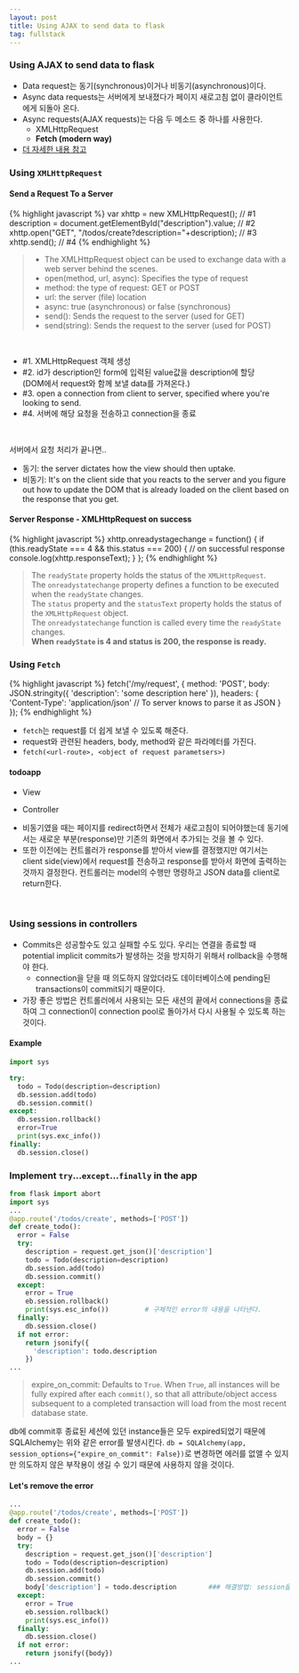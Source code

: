 ```yaml
---
layout: post
title: Using AJAX to send data to flask
tag: fullstack
---
```


### Using AJAX to send data to flask
- Data request는 동기(synchronous)이거나 비동기(asynchronous)이다.
- Async data requests는 서버에게 보내졌다가 페이지 새로고침 없이 클라이언트에게 되돌아 온다.
- Async requests(AJAX requests)는 다음 두 메소드 중 하나를 사용한다.
  - XMLHttpRequest
  - **Fetch (modern way)**
- [더 자세한 내용 참고](https://coding-factory.tistory.com/143)

### Using `XMLHttpRequest`
#### Send a Request To a Server
{% highlight javascript %}
var xhttp = new XMLHttpRequest();  // #1
description = document.getElementById("description").value;  // #2
xhttp.open("GET", "/todos/create?description="+description);  // #3
xhttp.send();  // #4
{% endhighlight %}
>- The XMLHttpRequest object can be used to exchange data with a web server behind the scenes. 
>- open(method, url, async):	Specifies the type of request
>  - method: the type of request: GET or POST
>  - url: the server (file) location
>  - async: true (asynchronous) or false (synchronous)
>- send():	Sends the request to the server (used for GET)
>- send(string):	Sends the request to the server (used for POST)

<br>

- #1. XMLHttpRequest 객체 생성 <br>
- #2. id가 description인 form에 입력된 value값을 description에 할당 <br>
   (DOM에서 request와 함께 보낼 data를 가져온다.) <br>
- #3. open a connection from client to server, specified where you're looking to send. <br>
- #4. 서버에 해당 요청을 전송하고 connection을 종료 <br>

<br>

서버에서 요청 처리가 끝나면..<br>
- 동기: the server dictates how the view should then uptake. <br>
- 비동기: It's on the client side that you reacts to the server and you figure out how to update the DOM that is already loaded on the client based on the response that you get.

#### Server Response - XMLHttpRequest on success
{% highlight javascript %}
xhttp.onreadystagechange = function() {
  if (this.readyState === 4 && this.status === 200) {
  // on successful response
  console.log(xhttp.responseText);
  }
};
{% endhighlight %}
>The `readyState` property holds the status of the `XMLHttpRequest`. <br>
>The `onreadystatechange` property defines a function to be executed when the `readyState` changes. <br>
>The `status` property and the `statusText` property holds the status of the `XMLHttpRequest` object. <br>
>The `onreadystatechange` function is called every time the `readyState` changes. <br>
>**When `readyState` is 4 and status is 200, the response is ready.**


### Using `Fetch`
{% highlight javascript %}
fetch('/my/request', {
  method: 'POST',
  body: JSON.stringity({
    'description': 'some description here'
  }),
  headers: {
    'Content-Type': 'application/json'    // To server knows to parse it as JSON
  }
});
{% endhighlight %}
- `fetch`는 request를 더 쉽게 보낼 수 있도록 해준다.
- request와 관련된 headers, body, method와 같은 파라메터를 가진다.
- `fetch(<url-route>, <object of request parametsers>)`

#### todoapp
- View
<script src="https://gist.github.com/HyunlangBan/3d603248ba7172acfdd8849a8c243c6d.js"></script>

- Controller
<script src="https://gist.github.com/HyunlangBan/47a67de754ae0f73ed3eb02b2a56f12a.js"></script>

- 비동기였을 때는 페이지를 redirect하면서 전체가 새로고침이 되어야했는데 동기에서는 새로운 부분(response)만 기존의 화면에서 추가되는 것을 볼 수 있다.
- 또한 이전에는 컨트롤러가 response를 받아서 view를 결정했지만 여기서는 client side(view)에서 request를 전송하고 response를 받아서 화면에 출력하는 것까지 결정한다. 컨트롤러는 model의 수행만 명령하고 JSON data를 client로 return한다.

<br>

### Using sessions in controllers
- Commits은 성공할수도 있고 실패할 수도 있다. 우리는 연결을 종료할 때 potential implicit commits가 발생하는 것을 방지하기 위해서 rollback을 수행해야 한다. 
  - connection을 닫을 때 의도하지 않았더라도 데이터베이스에 pending된 transactions이 commit되기 때문이다.
- 가장 좋은 방법은 컨트롤러에서 사용되는 모든 새션의 끝에서 connections을 종료하여 그 connection이 connection pool로 돌아가서 다시 사용될 수 있도록 하는 것이다.

#### Example
```python
import sys

try:
  todo = Todo(description=description)
  db.session.add(todo)
  db.session.commit()
except:
  db.session.rollback()
  error=True
  print(sys.exc_info())
finally:
  db.session.close()
```

### Implement `try`...`except`...`finally` in the app
```python
from flask import abort
import sys
...
@app.route('/todos/create', methods=['POST'])
def create_todo():
  error = False
  try:
    description = request.get_json()['description']
    todo = Todo(description=description)
    db.session.add(todo)
    db.session.commit()
  except:
    error = True
    eb.session.rollback()
    print(sys.esc_info())         # 구체적인 error의 내용을 나타낸다.
  finally:
    db.session.close()
  if not error:
    return jsonify({
      'description': todo.description
    })
...
```
> expire_on_commit: Defaults to `True`. When `True`, all instances will be fully expired after each `commit()`, so that all attribute/object access subsequent to a completed transaction will load from the most recent database state.

db에 commit후 종료된 세션에 있던 instance들은 모두 expired되었기 때문에 SQLAlchemy는 위와 같은 error를 발생시킨다.
`db = SQLAlchemy(app, session_options={"expire_on_commit": False})`로 변경하면 에러를 없앨 수 있지만 의도하지 않은 부작용이 생길 수 있기 때문에 사용하지 않을 것이다.

#### Let's remove the error
```python
...
@app.route('/todos/create', methods=['POST'])
def create_todo():
  error = False
  body = {}
  try:
    description = request.get_json()['description']
    todo = Todo(description=description)
    db.session.add(todo)
    db.session.commit()
    body['description'] = todo.description        ### 해결방법: session을 종료하기전에 body를 return해두기
  except:
    error = True
    eb.session.rollback()
    print(sys.esc_info())   
  finally:
    db.session.close()
  if not error:
    return jsonify({body})
...
